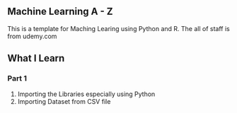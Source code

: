 ## Machine Learning A - Z 
This is a template for Maching Learing using Python and R. 
The all of staff is from udemy.com

## What I Learn
### Part 1 
1. Importing the Libraries especially using Python
2. Importing Dataset from CSV file
